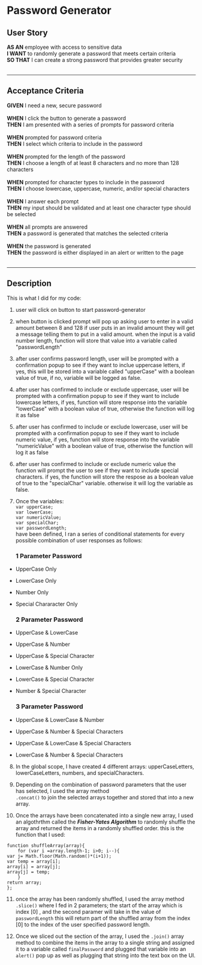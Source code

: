 # Password Generator


## User Story
**AS AN** employee with access to sensitive data<br>
**I WANT** to randomly generate a password that meets certain criteria<br>
**SO THAT** I can create a strong password that provides greater security<br><br>
<hr>

## Acceptance Criteria

**GIVEN** I need a new, secure password<br><br>
**WHEN** I click the button to generate a password<br>
**THEN** I am presented with a series of prompts for password criteria<br><br>
**WHEN** prompted for password criteria<br>
**THEN** I select which criteria to include in the password<br><br>
**WHEN** prompted for the length of the password<br>
**THEN** I choose a length of at least 8 characters and no more than 128 characters<br><br>
**WHEN** prompted for character types to include in the password<br>
**THEN** I choose lowercase, uppercase, numeric, and/or special characters<br><br>
**WHEN** I answer each prompt<br>
**THEN** my input should be validated and at least one character type should be selected<br><br>
**WHEN** all prompts are answered<br>
**THEN** a password is generated that matches the selected criteria<br><br>
**WHEN** the password is generated<br>
**THEN** the password is either displayed in an alert or written to the page<br><br>

<hr>

## Description
 
 This is what I did for my code: 
 1. user will click on button to start password-generator
 2. when button is clicked prompt will pop up asking user to enter in a valid amount between 8 and 128 if user puts in an invalid amount they will get a message telling them to put in a valid amount. when the input is a valid number length, function will store that value into a variable called "passwordLength"

 3. after user confirms password length, user will be prompted with a confirmation popup to see if they want to inclue uppercase letters, if yes, this will be stored into a variable called "upperCase" with a boolean value of true, if no, variable will be logged as false. 

 4. after user has confirmed to include or exclude uppercase, user will be prompted with a confirmation popup to see if they want to include lowercase letters, if yes, function will store response into the variable "lowerCase" with a boolean value of true, otherwise the function will log it as false

5. after user has confirmed to include or exclude lowercase, user will be prompted with a confirmation popup to see if they want to include numeric value, if yes, function will store response into the variable "numericValue" with a boolean value of true, otherwise the function will log it as false

6. after user has confirmed to include or exclude numeric value the function will prompt the user to see if they want to include special characters. if yes, the function will store the respose as a boolean value of true to the "specialChar" variable. otherwise it will log the variable as false. 

7. Once the variables: <br>
```var upperCase;```<br>
```var lowerCase;```<br>
```var numericValue;```<br>
```var specialChar;```<br>
```var passwordLength;```<br>
 have been defined, I ran a series of conditional statements for every possible combination of user responses as follows:
    ### 1 Parameter Password
* UpperCase Only  
* LowerCase Only     		
* Number Only        		 
* Special Chararacter Only		
    ### 2 Parameter Password

* UpperCase & LowerCase		
* UpperCase & Number			
* UpperCase & Special Character		
* LowerCase & Number Only			
* LowerCase & Special Character		
* Number & Special Character		

    ### 3 Parameter Password
* UpperCase & LowerCase & Number				
* UpperCase & Number & Special Characters			
* UpperCase & LowerCase & Special Characters				
* LowerCase & Number & Special Characters

8. In the global scope, I have created 4 different arrays:
upperCaseLetters, lowerCaseLetters, numbers, and specialCharacters.

9. Depending on the combination of password parameters that the user has selected, I used the array method <br>```.concat()``` to join the selected arrays together and stored that into a new array. 

10. Once the arrays have been concatenated into a single new array, I used an algothrthm called the ***Fisher-Yates Algorithm*** to randomly shuffle the array and returned the items in a randomly shuffled order. this is the function that I used:

```
function shuffleArray(array){
    for (var i =array.length-1; i>0; i--){
var j= Math.floor(Math.random()*(i+1));
var temp = array[i];
array[i] = array[j];
array[j] = temp;
    }
return array;
};
```

11. once the array has been randomly shuffled, I used the array method ```.slice()``` where I fed in 2 parameters; the start of the array which is index [0] , and the second paramer will take in the value of ```passwordLength``` this will return part of the shuffled array from the index [0] to the index of the user specified password length. 

12. Once we sliced out the section of the array, I used the ```.join()``` array method to combine the items in the array to a single string and assigned it to a variable called ```finalPassword``` and plugged that variable into an ```alert()``` pop up as well as plugging that string into the text box on the UI. 


